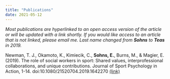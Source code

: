 ```yaml
---
title: "Publications"
date: 2021-05-12
---
```


*Most publications are hyperlinked to an open access version of the article or will be updated with a link shortly. If you would like access to an article that is not linked, please email me. Last name changed from **Sohns** to **Teas** in 2019.*



Newman, T. J., Okamoto, K., Kimiecik, C., **Sohns, E.**, Burns, M., & Magier, E. (2019). The role of social workers in sport: Shared values, interprofessional collaborations, and unique contributions. Journal of Sport Psychology in Action, 1-14. doi:10.1080/21520704.2019.1642270 [(link)](https://www.tandfonline.com/doi/abs/10.1080/21520704.2019.1642270?journalCode=uspa20#:~:text=Through%20interprofessional%20collaborations%2C%20social%20workers,and%20uphold%20culturally%20competent%20practices)




